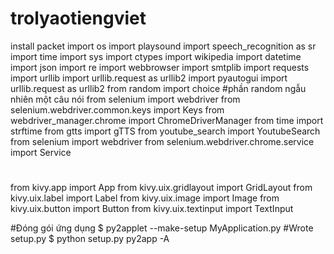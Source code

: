 # trolyaotiengviet
install packet
import os
import playsound
import speech_recognition as sr
import time
import sys
import ctypes
import wikipedia
import datetime
import json
import re
import webbrowser
import smtplib
import requests
import urllib
import urllib.request as urllib2
import pyautogui
import urllib.request as urllib2
from random import choice #phần random ngẫu nhiên một câu nói
from selenium import webdriver
from selenium.webdriver.common.keys import Keys
from webdriver_manager.chrome import ChromeDriverManager
from time import strftime
from gtts import gTTS
from youtube_search import YoutubeSearch
from selenium import webdriver
from selenium.webdriver.chrome.service import Service
#
from kivy.app import App
from kivy.uix.gridlayout import GridLayout
from kivy.uix.label import Label
from kivy.uix.image import Image
from kivy.uix.button import Button
from kivy.uix.textinput import TextInput

#Đóng gói ứng dụng
$ py2applet --make-setup MyApplication.py
#Wrote setup.py
$ python setup.py py2app -A
